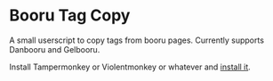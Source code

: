 # Booru Tag Copy
A small userscript to copy tags from booru pages.
Currently supports Danbooru and Gelbooru.

Install Tampermonkey or Violentmonkey or whatever and [install it](https://raw.githubusercontent.com/FrobtheBuilder/booru-tag-copy/main/booru-tag-copy.user.js).
